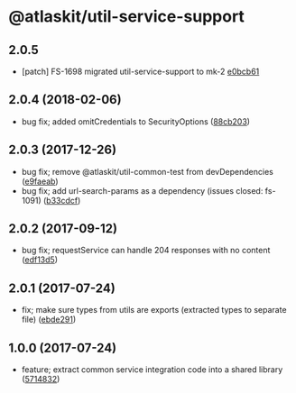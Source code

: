 # @atlaskit/util-service-support

## 2.0.5
- [patch] FS-1698 migrated util-service-support to mk-2 [e0bcb61](https://bitbucket.org/atlassian/atlaskit-mk-2/commits/e0bcb61)

## 2.0.4 (2018-02-06)

* bug fix; added omitCredentials to SecurityOptions ([88cb203](https://bitbucket.org/atlassian/atlaskit/commits/88cb203))

## 2.0.3 (2017-12-26)

* bug fix; remove @atlaskit/util-common-test from devDependencies ([e9faeab](https://bitbucket.org/atlassian/atlaskit/commits/e9faeab))
* bug fix; add url-search-params as a dependency (issues closed: fs-1091) ([b33cdcf](https://bitbucket.org/atlassian/atlaskit/commits/b33cdcf))
## 2.0.2 (2017-09-12)

* bug fix; requestService can handle 204 responses with no content ([edf13d5](https://bitbucket.org/atlassian/atlaskit/commits/edf13d5))





## 2.0.1 (2017-07-24)


* fix; make sure types from utils are exports (extracted types to separate file) ([ebde291](https://bitbucket.org/atlassian/atlaskit/commits/ebde291))

## 1.0.0 (2017-07-24)


* feature; extract common service integration code into a shared library ([5714832](https://bitbucket.org/atlassian/atlaskit/commits/5714832))
